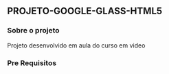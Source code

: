 ## PROJETO-GOOGLE-GLASS-HTML5

### Sobre o projeto
 Projeto desenvolvido em aula do curso em video

### Pre Requisitos


